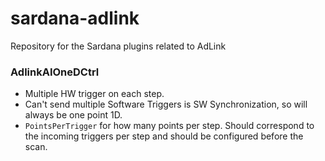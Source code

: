 # sardana-adlink
Repository for the Sardana plugins related to AdLink

### AdlinkAIOneDCtrl
- Multiple HW trigger on each step.
- Can't send multiple Software Triggers is SW Synchronization, so will always be one point 1D.
- `PointsPerTrigger` for how many points per step. Should correspond to the incoming triggers per step and should be configured before the scan.